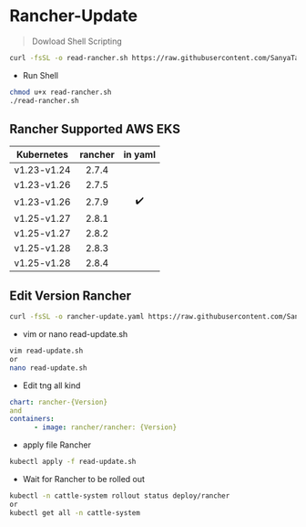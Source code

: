 # Rancher-Update

> Dowload Shell Scripting
```bash
curl -fsSL -o read-rancher.sh https://raw.githubusercontent.com/SanyaTangook/Rancher-Update/main/read-rancher.sh
```
- Run Shell
```bash
chmod u+x read-rancher.sh
./read-rancher.sh
```

## Rancher Supported AWS EKS
Kubernetes | rancher | in yaml|
|:-------:|:-------:|:---:|
|v1.23-v1.24| 2.7.4|  |
|v1.23-v1.26| 2.7.5|  |
|v1.23-v1.26| 2.7.9| :heavy_check_mark:|
|v1.25-v1.27| 2.8.1|  |
|v1.25-v1.27| 2.8.2|  |
|v1.25-v1.28| 2.8.3|  |
|v1.25-v1.28| 2.8.4|  |

## Edit Version Rancher
```bash
curl -fsSL -o rancher-update.yaml https://raw.githubusercontent.com/SanyaTangook/Rancher-Update/main/rancher-update.yaml
```
- vim or nano read-update.sh
```bash
vim read-update.sh
or
nano read-update.sh
```
- Edit tng all kind
```yaml
chart: rancher-{Version}
and
containers:
      - image: rancher/rancher: {Version}
```
- apply file Rancher
```bash
kubectl apply -f read-update.sh
```
- Wait for Rancher to be rolled out
```bash
kubectl -n cattle-system rollout status deploy/rancher
or
kubectl get all -n cattle-system
```
